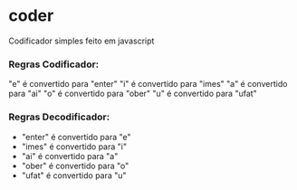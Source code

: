 # coder
Codificador simples feito em javascript
### Regras Codificador: 
"e" é convertido para "enter" 
"i" é convertido para "imes"
"a" é convertido para "ai"
"o" é convertido para "ober"
"u" é convertido para "ufat"


###  Regras Decodificador: 
- "enter" é convertido para "e" 
- "imes" é convertido para "i"
- "ai" é convertido para "a"
- "ober" é convertido para "o"
- "ufat" é convertido para "u"
 

